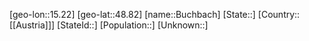 ﻿---
location: [48.82,15.22]
mapzoom: [7,12] 
mapmarker: city 
type: City
tags:
- geo/City


SpocWebEntityId: 29392
isDeleted: false
confidential: public

---
[geo-lon::15.22]
[geo-lat::48.82]
[name::Buchbach]
[State::]
[Country::[[Austria]]]
[StateId::]
[Population::]
[Unknown::]

